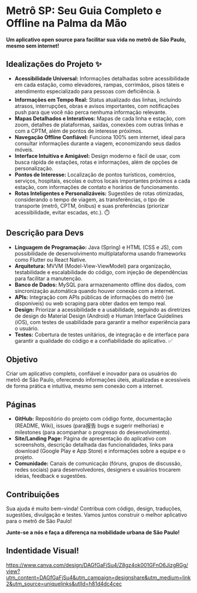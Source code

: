 # Metrô SP: Seu Guia Completo e Offline na Palma da Mão 

**Um aplicativo open source para facilitar sua vida no metrô de São Paulo, mesmo sem internet!**

## Idealizações do Projeto ✨

*   **Acessibilidade Universal:** Informações detalhadas sobre acessibilidade em cada estação, como elevadores, rampas, corrimãos, pisos táteis e atendimento especializado para pessoas com deficiência. ♿
*   **Informações em Tempo Real:** Status atualizado das linhas, incluindo atrasos, interrupções, obras e avisos importantes, com notificações push para que você não perca nenhuma informação relevante. 
*   **Mapas Detalhados e Interativos:** Mapas de cada linha e estação, com zoom, detalhes de plataformas, saídas, conexões com outras linhas e com a CPTM, além de pontos de interesse próximos. ️
*   **Navegação Offline Confiável:** Funciona 100% sem internet, ideal para consultar informações durante a viagem, economizando seus dados móveis. 
*   **Interface Intuitiva e Amigável:** Design moderno e fácil de usar, com busca rápida de estações, rotas e informações, além de opções de personalização. 
*   **Pontos de Interesse:** Localização de pontos turísticos, comércios, serviços, hospitais, escolas e outros locais importantes próximos a cada estação, com informações de contato e horários de funcionamento. 
*   **Rotas Inteligentes e Personalizáveis:** Sugestões de rotas otimizadas, considerando o tempo de viagem, as transferências, o tipo de transporte (metrô, CPTM, ônibus) e suas preferências (priorizar acessibilidade, evitar escadas, etc.). ⏱️

## Descrição para Devs ‍

*   **Linguagem de Programação:** Java (Spring) e HTML (CSS e JS), com possibilidade de desenvolvimento multiplataforma usando frameworks como Flutter ou React Native. ‍
*   **Arquitetura:** MVVM (Model-View-ViewModel) para organização, testabilidade e escalabilidade do código, com injeção de dependências para facilitar a manutenção. ️
*   **Banco de Dados:** MySQL para armazenamento offline dos dados, com sincronização automática quando houver conexão com a internet. ️
*   **APIs:** Integração com APIs públicas de informações do metrô (se disponíveis) ou web scraping para obter dados em tempo real. 
*   **Design:** Priorizar a acessibilidade e a usabilidade, seguindo as diretrizes de design do Material Design (Android) e Human Interface Guidelines (iOS), com testes de usabilidade para garantir a melhor experiência para o usuário. 
*   **Testes:** Cobertura de testes unitários, de integração e de interface para garantir a qualidade do código e a confiabilidade do aplicativo. ✅

## Objetivo 

Criar um aplicativo completo, confiável e inovador para os usuários do metrô de São Paulo, oferecendo informações úteis, atualizadas e acessíveis de forma prática e intuitiva, mesmo sem conexão com a internet.

## Páginas 

*   **GitHub:** Repositório do projeto com código fonte, documentação (README, Wiki), issues (para报告 bugs e sugerir melhorias) e milestones (para acompanhar o progresso do desenvolvimento). 
*   **Site/Landing Page:** Página de apresentação do aplicativo com screenshots, descrição detalhada das funcionalidades, links para download (Google Play e App Store) e informações sobre a equipe e o projeto. 
*   **Comunidade:** Canais de comunicação (fóruns, grupos de discussão, redes sociais) para desenvolvedores, designers e usuários trocarem ideias, feedback e sugestões. ️

## Contribuições 

Sua ajuda é muito bem-vinda! Contribua com código, design, traduções, sugestões, divulgação e testes. Vamos juntos construir o melhor aplicativo para o metrô de São Paulo! 

**Junte-se a nós e faça a diferença na mobilidade urbana de São Paulo!**


## Indentidade Visual!

https://www.canva.com/design/DAGfGaFjSu4/Z8gz4ok001GFnO6JizgRGg/view?utm_content=DAGfGaFjSu4&utm_campaign=designshare&utm_medium=link2&utm_source=uniquelinks&utlId=h81d4dc4cec

